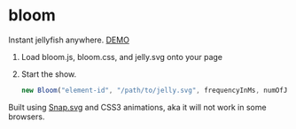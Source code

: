bloom
=====

Instant jellyfish anywhere. [DEMO](http://kzmeyao.github.io/bloom/)

1. Load bloom.js, bloom.css, and jelly.svg onto your page
2. Start the show.

   ```javascript
   new Bloom("element-id", "/path/to/jelly.svg", frequencyInMs, numOfJellyfishes);
   ```
   
Built using [Snap.svg](http://snapsvg.io/) and CSS3 animations, aka it will not work in some browsers.



